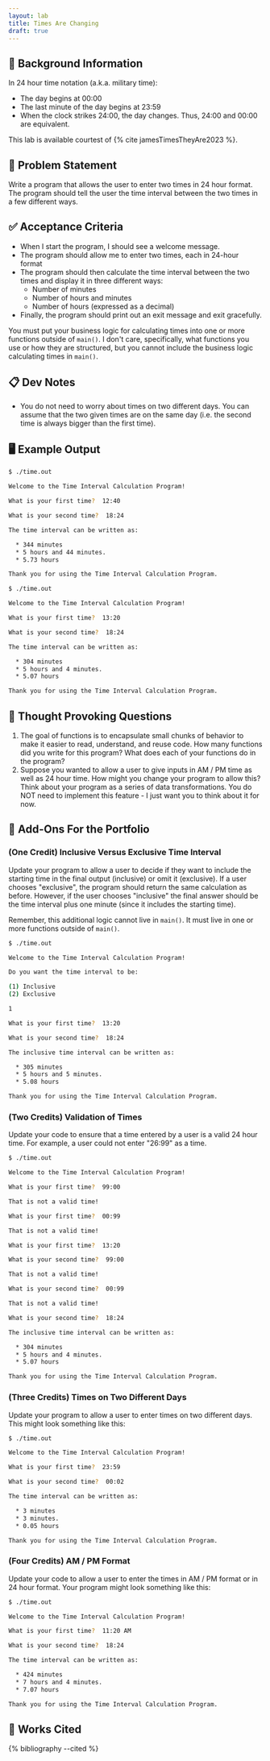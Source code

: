 ```yaml
---
layout: lab
title: Times Are Changing
draft: true
---
```


## 🔖 Background Information

In 24 hour time notation (a.k.a. military time):

* The day begins at 00:00
* The last minute of the day begins at 23:59
* When the clock strikes 24:00, the day changes. Thus, 24:00 and 00:00 are equivalent.

This lab is available courtest of {% cite jamesTimesTheyAre2023 %}.

## 🎯 Problem Statement

Write a program that allows the user to enter two times in 24 hour format. The program should tell the user the time interval between the two times in a few different ways.

## ✅ Acceptance Criteria

* When I start the program, I should see a welcome message.
* The program should allow me to enter two times, each in 24-hour format
* The program should then calculate the time interval between the two times and display it in three different ways:
  * Number of minutes
  * Number of hours and minutes
  * Number of hours (expressed as a decimal)
* Finally, the program should print out an exit message and exit gracefully.

You must put your business logic for calculating times into one or more functions outside of `main()`. I don't care, specifically, what functions you use or how they are structured, but you cannot include the business logic calculating times in `main()`.

## 📋 Dev Notes

* You do not need to worry about times on two different days. You can assume that the two given times are on the same day (i.e. the second time is always bigger than the first time).

## 🖥️ Example Output

```bash
$ ./time.out

Welcome to the Time Interval Calculation Program!

What is your first time?  12:40

What is your second time?  18:24

The time interval can be written as:

  * 344 minutes
  * 5 hours and 44 minutes.
  * 5.73 hours

Thank you for using the Time Interval Calculation Program.
```

```bash
$ ./time.out

Welcome to the Time Interval Calculation Program!

What is your first time?  13:20

What is your second time?  18:24

The time interval can be written as:

  * 304 minutes
  * 5 hours and 4 minutes.
  * 5.07 hours

Thank you for using the Time Interval Calculation Program.
```

## 📝 Thought Provoking Questions

1. The goal of functions is to encapsulate small chunks of behavior to make it easier to read, understand, and reuse code. How many functions did you write for this program? What does each of your functions do in the program?
2. Suppose you wanted to allow a user to give inputs in AM / PM time as well as 24 hour time. How might you change your program to allow this? Think about your program as a series of data transformations. You do NOT need to implement this feature - I just want you to think about it for now.

## 💼 Add-Ons For the Portfolio

### (One Credit) Inclusive Versus Exclusive Time Interval

Update your program to allow a user to decide if they want to include the starting time in the final output (inclusive) or omit it (exclusive). If a user chooses "exclusive", the program should return the same calculation as before. However, if the user chooses "inclusive" the final answer should be the time interval plus one minute (since it includes the starting time).

Remember, this additional logic cannot live in `main()`. It must live in one or more functions outside of `main()`.

```bash
$ ./time.out

Welcome to the Time Interval Calculation Program!

Do you want the time interval to be:

(1) Inclusive
(2) Exclusive

1

What is your first time?  13:20

What is your second time?  18:24

The inclusive time interval can be written as:

  * 305 minutes
  * 5 hours and 5 minutes.
  * 5.08 hours

Thank you for using the Time Interval Calculation Program.
```

### (Two Credits) Validation of Times

Update your code to ensure that a time entered by a user is a valid 24 hour time. For example, a user could not enter "26:99" as a time.

```bash
$ ./time.out

Welcome to the Time Interval Calculation Program!

What is your first time?  99:00

That is not a valid time!

What is your first time?  00:99

That is not a valid time!

What is your first time?  13:20

What is your second time?  99:00

That is not a valid time!

What is your second time?  00:99

That is not a valid time!

What is your second time?  18:24

The inclusive time interval can be written as:

  * 304 minutes
  * 5 hours and 4 minutes.
  * 5.07 hours

Thank you for using the Time Interval Calculation Program.
```

### (Three Credits) Times on Two Different Days

Update your program to allow a user to enter times on two different days. This might look something like this:

```bash
$ ./time.out

Welcome to the Time Interval Calculation Program!

What is your first time?  23:59

What is your second time?  00:02

The time interval can be written as:

  * 3 minutes
  * 3 minutes.
  * 0.05 hours

Thank you for using the Time Interval Calculation Program.
```

### (Four Credits) AM / PM Format

Update your code to allow a user to enter the times in AM / PM format or in 24 hour format. Your program might look something like this:

```bash
$ ./time.out

Welcome to the Time Interval Calculation Program!

What is your first time?  11:20 AM

What is your second time?  18:24

The time interval can be written as:

  * 424 minutes
  * 7 hours and 4 minutes.
  * 7.07 hours

Thank you for using the Time Interval Calculation Program.
```

## 📘 Works Cited

{% bibliography --cited %}

